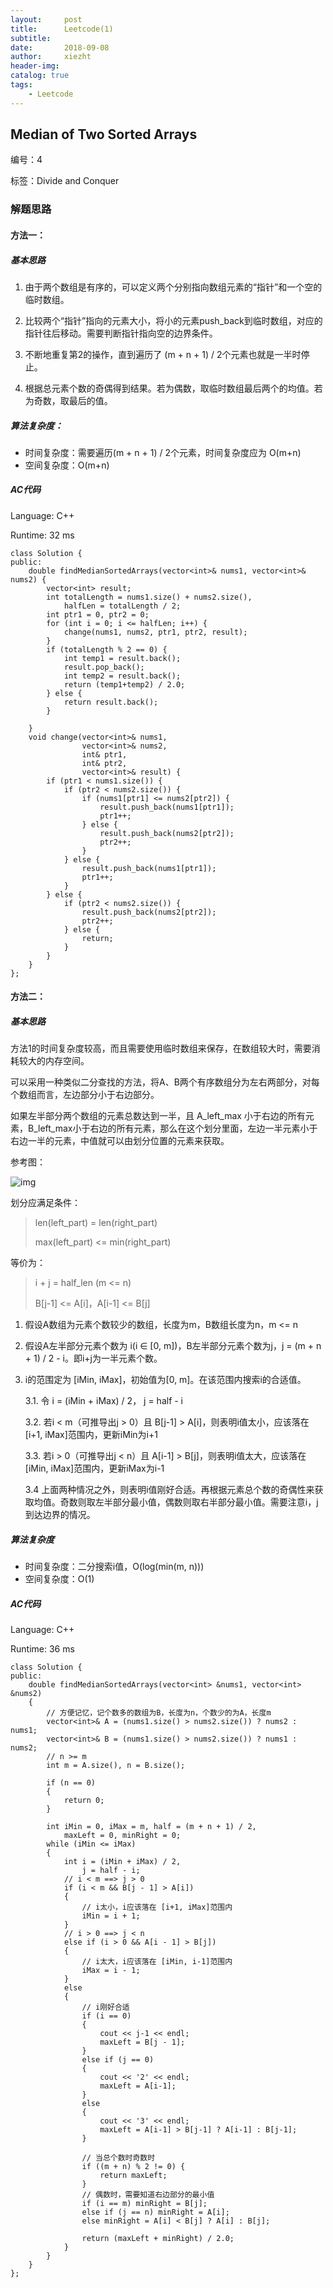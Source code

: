 ```yaml
---
layout:     post
title:      Leetcode(1)
subtitle:   
date:       2018-09-08
author:     xiezht
header-img: 
catalog: true
tags: 
    - Leetcode
---
```


## Median of Two Sorted Arrays

编号：4

标签：Divide and Conquer

### 解题思路

#### 方法一：

##### 基本思路

1. 由于两个数组是有序的，可以定义两个分别指向数组元素的“指针”和一个空的临时数组。

2. 比较两个“指针”指向的元素大小，将小的元素push_back到临时数组，对应的指针往后移动。需要判断指针指向空的边界条件。

3. 不断地重复第2的操作，直到遍历了 (m + n + 1) / 2个元素也就是一半时停止。

4. 根据总元素个数的奇偶得到结果。若为偶数，取临时数组最后两个的均值。若为奇数，取最后的值。

##### 算法复杂度：

* 时间复杂度：需要遍历(m + n + 1) / 2个元素，时间复杂度应为 O(m+n)
* 空间复杂度：O(m+n)

##### AC代码

Language: C++

Runtime: 32 ms

```
class Solution {
public:
    double findMedianSortedArrays(vector<int>& nums1, vector<int>& nums2) {
        vector<int> result;
        int totalLength = nums1.size() + nums2.size(),
            halfLen = totalLength / 2;
        int ptr1 = 0, ptr2 = 0;
        for (int i = 0; i <= halfLen; i++) {
            change(nums1, nums2, ptr1, ptr2, result);
        }
        if (totalLength % 2 == 0) {
            int temp1 = result.back();
            result.pop_back();
            int temp2 = result.back();
            return (temp1+temp2) / 2.0;
        } else {
            return result.back();
        }

    }
    void change(vector<int>& nums1, 
                vector<int>& nums2,
                int& ptr1,
                int& ptr2,
                vector<int>& result) {
        if (ptr1 < nums1.size()) {
            if (ptr2 < nums2.size()) {
                if (nums1[ptr1] <= nums2[ptr2]) {
                    result.push_back(nums1[ptr1]);
                    ptr1++;
                } else {
                    result.push_back(nums2[ptr2]);
                    ptr2++;
                }
            } else {
                result.push_back(nums1[ptr1]);
                ptr1++;
            }
        } else {
            if (ptr2 < nums2.size()) {
                result.push_back(nums2[ptr2]);
                ptr2++;
            } else {
                return;
            }
        }
    }
};
```

#### 方法二：

##### 基本思路

方法1的时间复杂度较高，而且需要使用临时数组来保存，在数组较大时，需要消耗较大的内存空间。

可以采用一种类似二分查找的方法，将A、B两个有序数组分为左右两部分，对每个数组而言，左边部分小于右边部分。

如果左半部分两个数组的元素总数达到一半，且 A_left_max 小于右边的所有元素，B_left_max小于右边的所有元素，那么在这个划分里面，左边一半元素小于右边一半的元素，中值就可以由划分位置的元素来获取。

参考图：

![img](img/post-image/medianOfSortArray_1.png)

划分应满足条件：

> len(left_part) = len(right_part)
> 
> max(left_part) <= min(right_part)

等价为：

> i + j = half_len (m <= n)
>
> B[j-1] <= A[i]，A[i-1] <= B[j]


1. 假设A数组为元素个数较少的数组，长度为m，B数组长度为n，m <= n

2. 假设A左半部分元素个数为 i(i ∈ [0, m])，B左半部分元素个数为j，j = (m + n + 1) / 2 - i。即i+j为一半元素个数。

3. i的范围定为 [iMin, iMax]，初始值为[0, m]。在该范围内搜索i的合适值。

    3.1. 令 i = (iMin + iMax) / 2， j = half - i

    3.2. 若i < m（可推导出j > 0）且 B[j-1] > A[i]，则表明i值太小，应该落在[i+1, iMax]范围内，更新iMin为i+1

    3.3. 若i > 0（可推导出j < n）且 A[i-1] > B[j]，则表明i值太大，应该落在[iMin, iMax]范围内，更新iMax为i-1

    3.4 上面两种情况之外，则表明i值刚好合适。再根据元素总个数的奇偶性来获取均值。奇数则取左半部分最小值，偶数则取右半部分最小值。需要注意i，j到达边界的情况。

##### 算法复杂度

* 时间复杂度：二分搜索i值，O(log(min(m, n)))
* 空间复杂度：O(1)

##### AC代码

Language: C++

Runtime: 36 ms

```
class Solution {
public:
    double findMedianSortedArrays(vector<int> &nums1, vector<int> &nums2)
    {
        // 方便记忆，记个数多的数组为B，长度为n，个数少的为A，长度m
        vector<int>& A = (nums1.size() > nums2.size()) ? nums2 : nums1;
        vector<int>& B = (nums1.size() > nums2.size()) ? nums1 : nums2;
        // n >= m
        int m = A.size(), n = B.size();
        
        if (n == 0)
        {
            return 0;
        }

        int iMin = 0, iMax = m, half = (m + n + 1) / 2,
            maxLeft = 0, minRight = 0;
        while (iMin <= iMax)
        {
            int i = (iMin + iMax) / 2,
                j = half - i;
            // i < m ==> j > 0
            if (i < m && B[j - 1] > A[i])
            {
                // i太小，i应该落在 [i+1, iMax]范围内
                iMin = i + 1;
            }
            // i > 0 ==> j < n
            else if (i > 0 && A[i - 1] > B[j])
            {
                // i太大，i应该落在 [iMin, i-1]范围内
                iMax = i - 1;
            }
            else
            {
                // i刚好合适
                if (i == 0)
                {
                    cout << j-1 << endl;
                    maxLeft = B[j - 1];
                }
                else if (j == 0)
                {
                    cout << '2' << endl;
                    maxLeft = A[i-1];
                }
                else
                {
                    cout << '3' << endl;
                    maxLeft = A[i-1] > B[j-1] ? A[i-1] : B[j-1];
                }

                // 当总个数时奇数时
                if ((m + n) % 2 != 0) {
                    return maxLeft;
                }
                // 偶数时，需要知道右边部分的最小值
                if (i == m) minRight = B[j];
                else if (j == n) minRight = A[i];
                else minRight = A[i] < B[j] ? A[i] : B[j];
                
                return (maxLeft + minRight) / 2.0;
            }
        }
    }
};
```